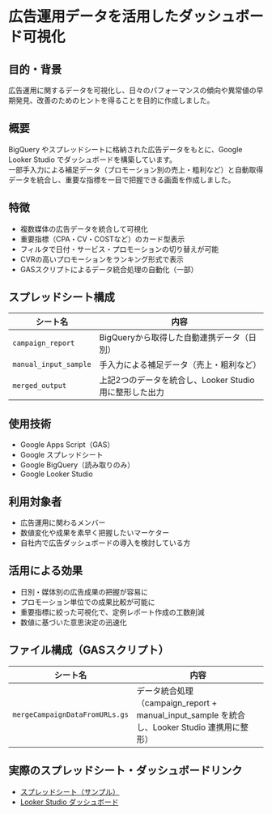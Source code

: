 # 広告運用データを活用したダッシュボード可視化

## 目的・背景

広告運用に関するデータを可視化し、日々のパフォーマンスの傾向や異常値の早期発見、改善のためのヒントを得ることを目的に作成しました。

## 概要

BigQuery やスプレッドシートに格納された広告データをもとに、Google Looker Studio でダッシュボードを構築しています。  
一部手入力による補足データ（プロモーション別の売上・粗利など）と自動取得データを統合し、重要な指標を一目で把握できる画面を作成しました。

## 特徴

- 複数媒体の広告データを統合して可視化
- 重要指標（CPA・CV・COSTなど）のカード型表示
- フィルタで日付・サービス・プロモーションの切り替えが可能
- CVRの高いプロモーションをランキング形式で表示
- GASスクリプトによるデータ統合処理の自動化（一部）

## スプレッドシート構成

| シート名              | 内容                                     |
|----------------------|------------------------------------------|
| `campaign_report`     | BigQueryから取得した自動連携データ（日別） |
| `manual_input_sample` | 手入力による補足データ（売上・粗利など）     |
| `merged_output`       | 上記2つのデータを統合し、Looker Studio用に整形した出力 |

## 使用技術

- Google Apps Script（GAS）
- Google スプレッドシート
- Google BigQuery（読み取りのみ）
- Google Looker Studio

## 利用対象者

- 広告運用に関わるメンバー
- 数値変化や成果を素早く把握したいマーケター
- 自社内で広告ダッシュボードの導入を検討している方

## 活用による効果

- 日別・媒体別の広告成果の把握が容易に
- プロモーション単位での成果比較が可能に
- 重要指標に絞った可視化で、定例レポート作成の工数削減
- 数値に基づいた意思決定の迅速化

## ファイル構成（GASスクリプト）

| シート名              | 内容                                     |
|----------------------|------------------------------------------|
| `mergeCampaignDataFromURLs.gs` | データ統合処理（campaign_report + manual_input_sample を統合し、Looker Studio 連携用に整形） |

## 実際のスプレッドシート・ダッシュボードリンク

- [スプレッドシート（サンプル）](リンクをここに挿入)
- [Looker Studio ダッシュボード](https://lookerstudio.google.com/s/oaAPTnja_gA)
